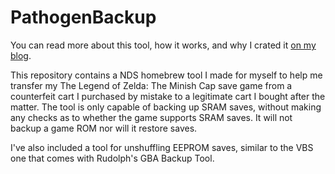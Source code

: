 PathogenBackup
==============

You can read more about this tool, how it works, and why I crated it [on my blog](http://blog.pathogenstudios.com/legitimizing-your-counterfeit-zelda-save/).

This repository contains a NDS homebrew tool I made for myself to help me transfer my The Legend of Zelda: The Minish Cap save game from a counterfeit cart I purchased by mistake to a legitimate cart I bought after the matter. The tool is only capable of backing up SRAM saves, without making any checks as to whether the game supports SRAM saves. It will not backup a game ROM nor will it restore saves.

I've also included a tool for unshuffling EEPROM saves, similar to the VBS one that comes with Rudolph's GBA Backup Tool.

